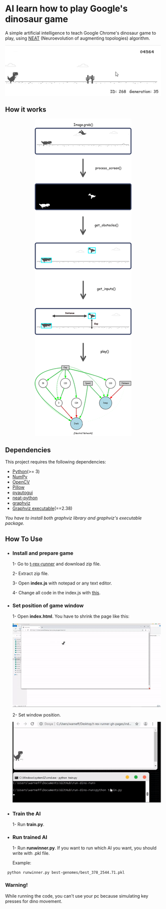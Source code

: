 # AI learn how to play Google's dinosaur game
A simple artificial intelligence to teach Google Chrome's dinosaur game to play, using [NEAT](https://en.wikipedia.org/wiki/Neuroevolution_of_augmenting_topologies) (Neuroevolution of augmenting topologies) algorithm.


<p align="center"> 
<img src="images/winner.gif">
</p>



## How it works

<p align="center"> 
<img src="images/how-it-works.png">
</p>


## Dependencies
This project requires the following dependencies:
* [Python](https://www.python.org/downloads)(>= 3)
* [NumPy](http://www.numpy.org)
* [OpenCV](https://opencv.org/releases/)
* [Pillow](https://pillow.readthedocs.io/en/stable/installation.html)
* [pyautogui](https://pyautogui.readthedocs.io/en/latest/install.html)
* [neat-python](https://neat-python.readthedocs.io/en/latest/installation.html)
* [graphviz](https://pypi.org/project/graphviz/)
* [Graphviz executable](https://www.graphviz.org/download/)(==2.38)

*You have to install both graphviz library and graphviz's executable package.*

## How To Use

* ### Install and prepare game
  1- Go to [t-rex-runner](https://github.com/wayou/t-rex-runner) and download zip file.

  2- Extract zip file.

  3- Open **index.js** with notepad or any text editor.

  4- Change all code in the index.js with [this](https://raw.githubusercontent.com/numancan/run-dino-run/master/__pycache__/index.txt?token=AJBXZ6GFU65WKDMVSQTO6WK47SPHW).

* ### Set position of game window
  1- Open **index.html**. You have to shrink the page like this:
  
  ![shrink](images/shrink.gif)
  
  2- Set window position.
  
  ![shrink](images/set.gif)


* ### Train the AI

  1- Run **train.py**. 
  
* ### Run trained AI

  1- Run **runwinner.py**. If you want to run which AI you want, you should write with .pkl file.
  
  Example:
 ```
  python runwinner.py best-genomes/best_378_2544.71.pkl
  ```
  
### **Warning!**
While running the code, you can't use your pc because simulating key presses for dino movement.


